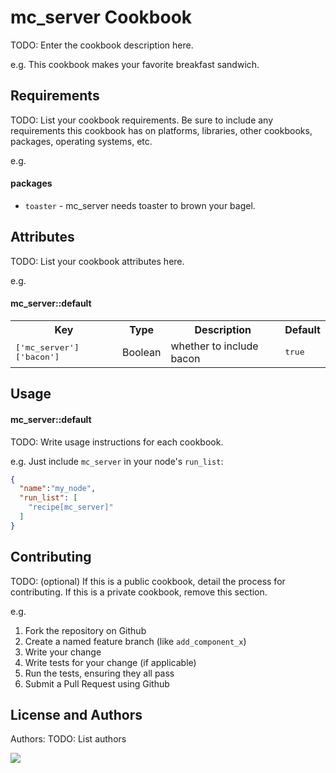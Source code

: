 mc_server Cookbook
==================
TODO: Enter the cookbook description here.

e.g.
This cookbook makes your favorite breakfast sandwich.

Requirements
------------
TODO: List your cookbook requirements. Be sure to include any requirements this cookbook has on platforms, libraries, other cookbooks, packages, operating systems, etc.

e.g.
#### packages
- `toaster` - mc_server needs toaster to brown your bagel.

Attributes
----------
TODO: List your cookbook attributes here.

e.g.
#### mc_server::default
<table>
  <tr>
    <th>Key</th>
    <th>Type</th>
    <th>Description</th>
    <th>Default</th>
  </tr>
  <tr>
    <td><tt>['mc_server']['bacon']</tt></td>
    <td>Boolean</td>
    <td>whether to include bacon</td>
    <td><tt>true</tt></td>
  </tr>
</table>

Usage
-----
#### mc_server::default
TODO: Write usage instructions for each cookbook.

e.g.
Just include `mc_server` in your node's `run_list`:

```json
{
  "name":"my_node",
  "run_list": [
    "recipe[mc_server]"
  ]
}
```

Contributing
------------
TODO: (optional) If this is a public cookbook, detail the process for contributing. If this is a private cookbook, remove this section.

e.g.
1. Fork the repository on Github
2. Create a named feature branch (like `add_component_x`)
3. Write your change
4. Write tests for your change (if applicable)
5. Run the tests, ensuring they all pass
6. Submit a Pull Request using Github

License and Authors
-------------------
Authors: TODO: List authors

<a href="http://minecraft-mall.github.io/index.html">
  <img src="https://ga-beacon.appspot.com/UA-75159043-1/minecraft-mall.github.io/index.html?pixel"/>
</a>